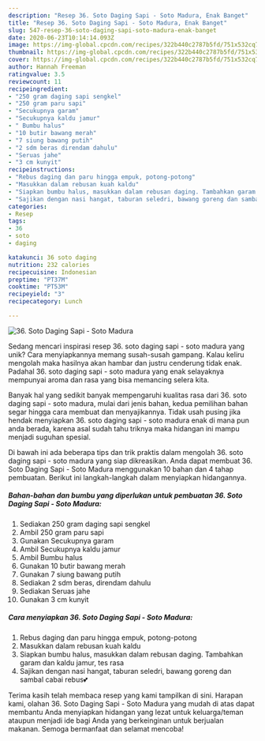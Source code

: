 ```yaml
---
description: "Resep 36. Soto Daging Sapi - Soto Madura, Enak Banget"
title: "Resep 36. Soto Daging Sapi - Soto Madura, Enak Banget"
slug: 547-resep-36-soto-daging-sapi-soto-madura-enak-banget
date: 2020-06-23T10:14:14.093Z
image: https://img-global.cpcdn.com/recipes/322b440c2787b5fd/751x532cq70/36-soto-daging-sapi-soto-madura-foto-resep-utama.jpg
thumbnail: https://img-global.cpcdn.com/recipes/322b440c2787b5fd/751x532cq70/36-soto-daging-sapi-soto-madura-foto-resep-utama.jpg
cover: https://img-global.cpcdn.com/recipes/322b440c2787b5fd/751x532cq70/36-soto-daging-sapi-soto-madura-foto-resep-utama.jpg
author: Hannah Freeman
ratingvalue: 3.5
reviewcount: 11
recipeingredient:
- "250 gram daging sapi sengkel"
- "250 gram paru sapi"
- "Secukupnya garam"
- "Secukupnya kaldu jamur"
- " Bumbu halus"
- "10 butir bawang merah"
- "7 siung bawang putih"
- "2 sdm beras direndam dahulu"
- "Seruas jahe"
- "3 cm kunyit"
recipeinstructions:
- "Rebus daging dan paru hingga empuk, potong-potong"
- "Masukkan dalam rebusan kuah kaldu"
- "Siapkan bumbu halus, masukkan dalam rebusan daging. Tambahkan garam dan kaldu jamur, tes rasa"
- "Sajikan dengan nasi hangat, taburan seledri, bawang goreng dan sambal cabai rebus💕"
categories:
- Resep
tags:
- 36
- soto
- daging

katakunci: 36 soto daging 
nutrition: 232 calories
recipecuisine: Indonesian
preptime: "PT37M"
cooktime: "PT53M"
recipeyield: "3"
recipecategory: Lunch

---
```



![36. Soto Daging Sapi - Soto Madura](https://img-global.cpcdn.com/recipes/322b440c2787b5fd/751x532cq70/36-soto-daging-sapi-soto-madura-foto-resep-utama.jpg)

Sedang mencari inspirasi resep 36. soto daging sapi - soto madura yang unik? Cara menyiapkannya memang susah-susah gampang. Kalau keliru mengolah maka hasilnya akan hambar dan justru cenderung tidak enak. Padahal 36. soto daging sapi - soto madura yang enak selayaknya mempunyai aroma dan rasa yang bisa memancing selera kita.



Banyak hal yang sedikit banyak mempengaruhi kualitas rasa dari 36. soto daging sapi - soto madura, mulai dari jenis bahan, kedua pemilihan bahan segar hingga cara membuat dan menyajikannya. Tidak usah pusing jika hendak menyiapkan 36. soto daging sapi - soto madura enak di mana pun anda berada, karena asal sudah tahu triknya maka hidangan ini mampu menjadi suguhan spesial.


Di bawah ini ada beberapa tips dan trik praktis dalam mengolah 36. soto daging sapi - soto madura yang siap dikreasikan. Anda dapat membuat 36. Soto Daging Sapi - Soto Madura menggunakan 10 bahan dan 4 tahap pembuatan. Berikut ini langkah-langkah dalam menyiapkan hidangannya.

<!--inarticleads1-->

##### Bahan-bahan dan bumbu yang diperlukan untuk pembuatan 36. Soto Daging Sapi - Soto Madura:

1. Sediakan 250 gram daging sapi sengkel
1. Ambil 250 gram paru sapi
1. Gunakan Secukupnya garam
1. Ambil Secukupnya kaldu jamur
1. Ambil  Bumbu halus
1. Gunakan 10 butir bawang merah
1. Gunakan 7 siung bawang putih
1. Sediakan 2 sdm beras, direndam dahulu
1. Sediakan Seruas jahe
1. Gunakan 3 cm kunyit




<!--inarticleads2-->

##### Cara menyiapkan 36. Soto Daging Sapi - Soto Madura:

1. Rebus daging dan paru hingga empuk, potong-potong
1. Masukkan dalam rebusan kuah kaldu
1. Siapkan bumbu halus, masukkan dalam rebusan daging. Tambahkan garam dan kaldu jamur, tes rasa
1. Sajikan dengan nasi hangat, taburan seledri, bawang goreng dan sambal cabai rebus💕




Terima kasih telah membaca resep yang kami tampilkan di sini. Harapan kami, olahan 36. Soto Daging Sapi - Soto Madura yang mudah di atas dapat membantu Anda menyiapkan hidangan yang lezat untuk keluarga/teman ataupun menjadi ide bagi Anda yang berkeinginan untuk berjualan makanan. Semoga bermanfaat dan selamat mencoba!
